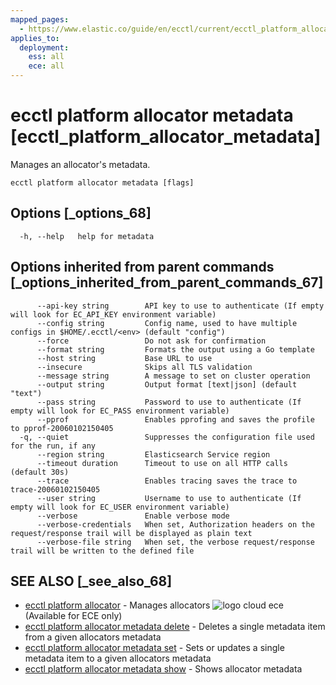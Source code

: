 ```yaml
---
mapped_pages:
  - https://www.elastic.co/guide/en/ecctl/current/ecctl_platform_allocator_metadata.html
applies_to:
  deployment:
    ess: all
    ece: all
---
```


# ecctl platform allocator metadata [ecctl_platform_allocator_metadata]

Manages an allocator's metadata.

```
ecctl platform allocator metadata [flags]
```


## Options [_options_68]

```
  -h, --help   help for metadata
```


## Options inherited from parent commands [_options_inherited_from_parent_commands_67]

```
      --api-key string        API key to use to authenticate (If empty will look for EC_API_KEY environment variable)
      --config string         Config name, used to have multiple configs in $HOME/.ecctl/<env> (default "config")
      --force                 Do not ask for confirmation
      --format string         Formats the output using a Go template
      --host string           Base URL to use
      --insecure              Skips all TLS validation
      --message string        A message to set on cluster operation
      --output string         Output format [text|json] (default "text")
      --pass string           Password to use to authenticate (If empty will look for EC_PASS environment variable)
      --pprof                 Enables pprofing and saves the profile to pprof-20060102150405
  -q, --quiet                 Suppresses the configuration file used for the run, if any
      --region string         Elasticsearch Service region
      --timeout duration      Timeout to use on all HTTP calls (default 30s)
      --trace                 Enables tracing saves the trace to trace-20060102150405
      --user string           Username to use to authenticate (If empty will look for EC_USER environment variable)
      --verbose               Enable verbose mode
      --verbose-credentials   When set, Authorization headers on the request/response trail will be displayed as plain text
      --verbose-file string   When set, the verbose request/response trail will be written to the defined file
```


## SEE ALSO [_see_also_68]

* [ecctl platform allocator](/reference/ecctl_platform_allocator.md)	 - Manages allocators ![logo cloud ece](https://doc-icons.s3.us-east-2.amazonaws.com/logo_cloud_ece.svg "Supported on {{ece}}") (Available for ECE only)
* [ecctl platform allocator metadata delete](/reference/ecctl_platform_allocator_metadata_delete.md)	 - Deletes a single metadata item from a given allocators metadata
* [ecctl platform allocator metadata set](/reference/ecctl_platform_allocator_metadata_set.md)	 - Sets or updates a single metadata item to a given allocators metadata
* [ecctl platform allocator metadata show](/reference/ecctl_platform_allocator_metadata_show.md)	 - Shows allocator metadata

